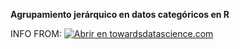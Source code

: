 **Agrupamiento jerárquico en datos categóricos en R**

INFO FROM:
[![Abrir en towardsdatascience.com](https://raw.githubusercontent.com/acastillom24/img/main/tds.jpg)](https://towardsdatascience.com/hierarchical-clustering-on-categorical-data-in-r-a27e578f2995)
